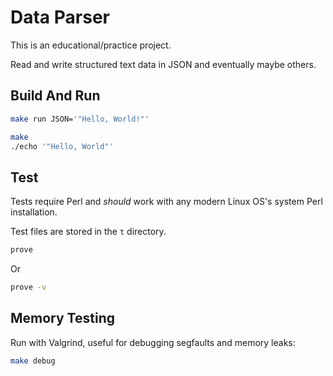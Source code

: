 # Data Parser

This is an educational/practice project. 

Read and write structured text data in JSON and eventually maybe others.

## Build And Run

```sh
make run JSON='"Hello, World!"'
```

```sh
make
./echo '"Hello, World"'
```

## Test

Tests require Perl and _should_ work with any modern Linux OS's system Perl installation.

Test files are stored in the `t` directory.

```sh
prove
```

Or

```sh
prove -v
```

## Memory Testing

Run with Valgrind, useful for debugging segfaults and memory leaks:

```sh
make debug
```

